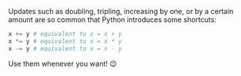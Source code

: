 Updates such as doubling, tripling, increasing by one, or by a certain amount are so common that Python introduces some shortcuts:

```python
x += y # equivalent to x = x + y
x *= y # equivalent to x = x * y
x -= y # equivalent to x = x - y
```

Use them whenever you want! :wink: